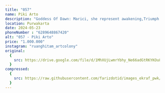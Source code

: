 ```yaml
---
title: "057"
name: Piki Arto
description: "Goddess Of Dawn: Marici, she represent awakening,Triumph over evil,and victory inthe face of extreme hardship. She Is depicted as the goddess of dawn or light, a healer, or the one who seems enligtenment of all beings."
location: Purwakarta
date: 2024-05-23
phoneNumber : "6289648867420"
alt: "057 - Piki Arto"
price: "1.000.000"
instagram: "ruanghitam_artcolony"
original:
  {
    src: https://drive.google.com/file/d/1MhXUjLwmrYbhy_Ne66adGtRKYKOu8GHG/view?usp=sharing,
  }
compressed:
  {
    src: https://raw.githubusercontent.com/farizdotid/images_ekraf_pwk/main/purwarupa/compressed/057_piki.jpg,
  }
---
```

